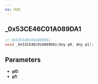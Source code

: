 ```yaml
---
ns: HUD
---
```

## _0x53CE46C01A089DA1

```c
// 0x53CE46C01A089DA1
void _0x53CE46C01A089DA1(Any p0, Any p1);
```

## Parameters
* **p0**:
* **p1**:
